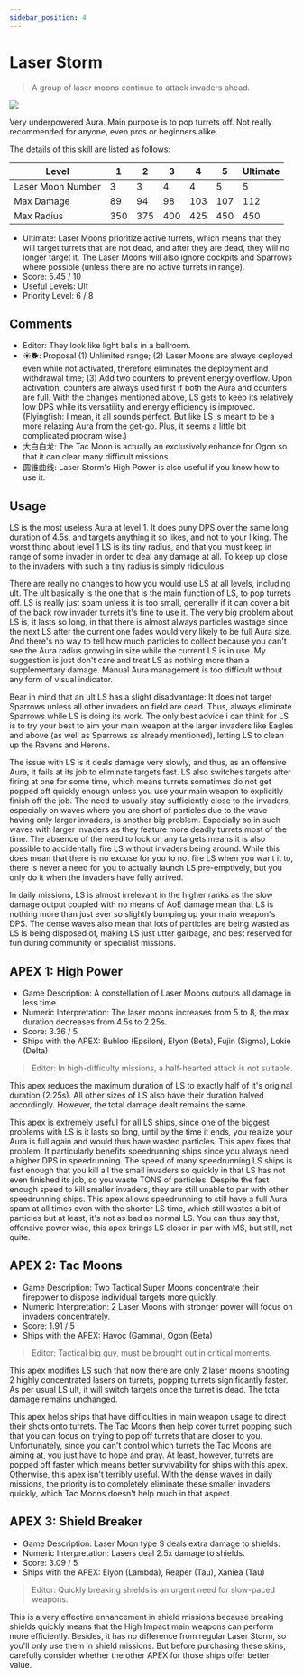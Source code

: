 ```yaml
---
sidebar_position: 4
---
```


# Laser Storm

> A group of laser moons continue to attack invaders ahead.

<img src="/terms/ls.png" style={{zoom:1.25}}/>

Very underpowered Aura. Main purpose is to pop turrets off. Not really recommended for anyone, even pros or beginners alike.

The details of this skill are listed as follows:

| Level             | 1    | 2    | 3    | 4    | 5    | Ultimate |
| ----------------- | ---- | ---- | ---- | ---- | ---- | -------- |
| Laser Moon Number | 3    | 3    | 4    | 4    | 5    | 5        |
| Max Damage        | 89   | 94   | 98   | 103  | 107  | 112      |
| Max Radius        | 350  | 375  | 400  | 425  | 450  | 450      |

- Ultimate: Laser Moons prioritize active turrets, which means that they will target turrets that are not dead, and after they are dead, they will no longer target it. The Laser Moons will also ignore cockpits and Sparrows where possible (unless there are no active turrets in range).
- Score: 5.45 / 10
- Useful Levels: Ult
- Priority Level: 6 / 8

## Comments

- Editor: They look like light balls in a ballroom.
- ☀🐕: Proposal (1) Unlimited range; (2) Laser Moons are always deployed even while not activated, therefore eliminates the deployment and withdrawal time; (3) Add two counters to prevent energy overflow. Upon activation, counters are always used first if both the Aura and counters are full. With the changes mentioned above, LS gets to keep its relatively low DPS while its versatility and energy efficiency is improved. (Flyingfish: I mean, it all sounds perfect. But like LS is meant to be a more relaxing Aura from the get-go. Plus, it seems a little bit complicated program wise.)
- 大白白龙: The Tac Moon is actually an exclusively enhance for Ogon so that it can clear many difficult missions.
- 圆锥曲线: Laser Storm's High Power is also useful if you know how to use it.

## Usage

LS is the most useless Aura at level 1. It does puny DPS over the same long duration of 4.5s, and targets anything it so likes, and not to your liking. The worst thing about level 1 LS is its tiny radius, and that you must keep in range of some invader in order to deal any damage at all. To keep up close to the invaders with such a tiny radius is simply ridiculous.

There are really no changes to how you would use LS at all levels, including ult. The ult basically is the one that is the main function of LS, to pop turrets off. LS is really just spam unless it is too small, generally if it can cover a bit of the back row invader turrets it's fine to use it. The very big problem about LS is, it lasts so long, in that there is almost always particles wastage since the next LS after the current one fades would very likely to be full Aura size. And there's no way to tell how much particles to collect because you can't see the Aura radius growing in size while the current LS is in use. My suggestion is just don't care and treat LS as nothing more than a supplementary damage. Manual Aura management is too difficult without any form of visual indicator.

Bear in mind that an ult LS has a slight disadvantage: It does not target Sparrows unless all other invaders on field are dead. Thus, always eliminate Sparrows while LS is doing its work. The only best advice i can think for LS is to try your best to aim your main weapon at the larger invaders like Eagles and above (as well as Sparrows as already mentioned), letting LS to clean up the Ravens and Herons.

The issue with LS is it deals damage very slowly, and thus, as an offensive Aura, it fails at its job to eliminate targets fast. LS also switches targets after firing at one for some time, which means turrets sometimes do not get popped off quickly enough unless you use your main weapon to explicitly finish off the job. The need to usually stay sufficiently close to the invaders, especially on waves where you are short of particles due to the wave having only larger invaders, is another big problem. Especially so in such waves with larger invaders as they feature more deadly turrets most of the time. The absence of the need to lock on any targets means it is also possible to accidentally fire LS without invaders being around. While this does mean that there is no excuse for you to not fire LS when you want it to, there is never a need for you to actually launch LS pre-emptively, but you only do it when the invaders have fully arrived.

In daily missions, LS is almost irrelevant in the higher ranks as the slow damage output coupled with no means of AoE damage mean that LS is nothing more than just ever so slightly bumping up your main weapon's DPS. The dense waves also mean that lots of particles are being wasted as LS is being disposed of, making LS just utter garbage, and best reserved for fun during community or specialist missions.

## APEX 1: High Power

- Game Description: A constellation of Laser Moons outputs all damage in less time.
- Numeric Interpretation: The laser moons increases from 5 to 8, the max duration decreases from 4.5s to 2.25s.
- Score: 3.36 / 5
- Ships with the APEX: Buhloo (Epsilon), Elyon (Beta), Fujin (Sigma), Lokie (Delta)

> Editor: In high-difficulty missions, a half-hearted attack is not suitable.

This apex reduces the maximum duration of LS to exactly half of it's original duration (2.25s). All other sizes of LS also have their duration halved accordingly. However, the total damage dealt remains the same.

This apex is extremely useful for all LS ships, since one of the biggest problems with LS is it lasts so long, until by the time it ends, you realize your Aura is full again and would thus have wasted particles. This apex fixes that problem. It particularly benefits speedrunning ships since you always need a higher DPS in speedrunning. The speed of many speedrunning LS ships is fast enough that you kill all the small invaders so quickly in that LS has not even finished its job, so you waste TONS of particles. Despite the fast enough speed to kill smaller invaders, they are still unable to par with other speedrunning ships. This apex allows speedrunning to still have a full Aura spam at all times even with the shorter LS time, which still wastes a bit of particles but at least, it's not as bad as normal LS. You can thus say that, offensive power wise, this apex brings LS closer in par with MS, but still, not quite.

## APEX 2: Tac Moons

- Game Description: Two Tactical Super Moons concentrate their firepower to dispose individual targets more quickly.
- Numeric Interpretation: 2 Laser Moons with stronger power will focus on invaders concentrately.
- Score: 1.91 / 5
- Ships with the APEX: Havoc (Gamma), Ogon (Beta)

> Editor: Tactical big guy, must be brought out in critical moments.

This apex modifies LS such that now there are only 2 laser moons shooting 2 highly concentrated lasers on turrets, popping turrets significantly faster. As per usual LS ult, it will switch targets once the turret is dead. The total damage remains unchanged.

This apex helps ships that have difficulties in main weapon usage to direct their shots onto turrets. The Tac Moons then help cover turret popping such that you can focus on trying to pop off turrets that are closer to you. Unfortunately, since you can't control which turrets the Tac Moons are aiming at, you just have to hope and pray. At least, however, turrets are popped off faster which means better survivability for ships with this apex. Otherwise, this apex isn't terribly useful. With the dense waves in daily missions, the priority is to completely eliminate these smaller invaders quickly, which Tac Moons doesn't help much in that aspect.

## APEX 3: Shield Breaker

- Game Description: Laser Moon type S deals extra damage to shields.
- Numeric Interpretation: Lasers deal 2.5x damage to shields.
- Score: 3.09 / 5
- Ships with the APEX: Elyon (Lambda), Reaper (Tau), Xaniea (Tau)

> Editor: Quickly breaking shields is an urgent need for slow-paced weapons.

This is a very effective enhancement in shield missions because breaking shields quickly means that the High Impact main weapons can perform more efficiently. Besides, it has no difference from regular Laser Storm, so you'll only use them in shield missions. But before purchasing these skins, carefully consider whether the other APEX for those ships offer better value.

